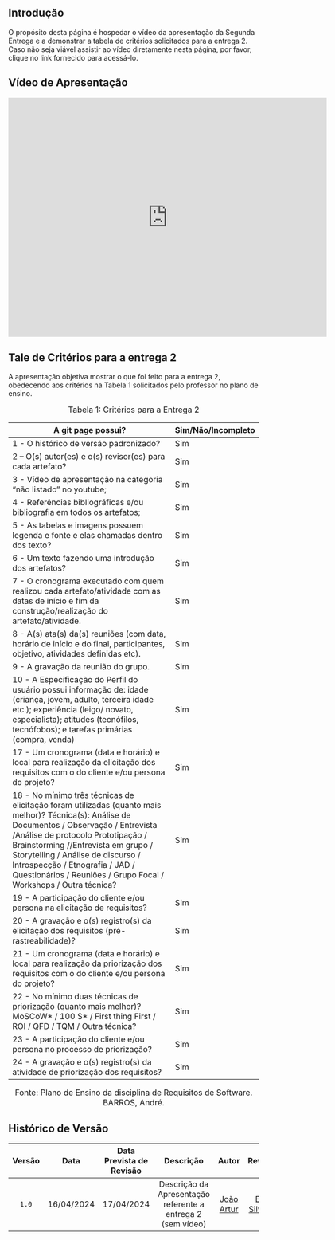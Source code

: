 ## Introdução

O propósito desta página é hospedar o vídeo da apresentação da Segunda Entrega e a demonstrar a tabela de critérios solicitados para a entrega 2. Caso não seja viável assistir ao vídeo diretamente nesta página, por favor, clique no link fornecido para acessá-lo.

## Vídeo de Apresentação

<iframe width="640" height="480" src="https://www.youtube.com/embed/Pc3TQlD6xAM" frameborder="0" allow="autoplay; encrypted-media" allowfullscreen></iframe>


## Tale de Critérios para a entrega 2

A apresentação objetiva mostrar o que foi feito para a entrega 2, obedecendo aos critérios na Tabela 1 solicitados pelo professor no plano de ensino.

<font size="3"><p style="text-align: center">Tabela 1: Critérios para a Entrega 2</p></font>

A git page possui?  | Sim/Não/Incompleto
--------- | ------
1 - O histórico de versão padronizado? | Sim|
2 – O(s) autor(es) e o(s) revisor(es) para cada artefato? | Sim|
3 - Vídeo de apresentação na categoria “não listado” no youtube; | Sim
4 - Referências bibliográficas e/ou bibliografia em todos os artefatos; | Sim|
5 - As tabelas e imagens possuem legenda e fonte e elas chamadas dentro dos texto? | Sim|
6 - Um texto fazendo uma introdução dos artefatos? | Sim|
7 - O cronograma executado com quem realizou cada artefato/atividade com as datas de início e fim da construção/realização do artefato/atividade. | Sim|
8 - A(s) ata(s) da(s) reuniões (com data, horário de início e do final, participantes, objetivo, atividades definidas etc). | Sim|
9 - A gravação da reunião do grupo. | Sim|
10 - A Especificação do Perfil do usuário possui informação de: idade (criança, jovem, adulto, terceira idade etc.); experiência (leigo/ novato, especialista); atitudes (tecnófilos, tecnófobos); e tarefas primárias (compra, venda) | Sim|
17 - Um cronograma (data e horário) e local para realização da elicitação dos requisitos com o do cliente e/ou persona do projeto? | Sim|
18 - No mínimo três técnicas de elicitação foram utilizadas (quanto mais melhor)? Técnica(s): Análise de Documentos / Observação / Entrevista /Análise de protocolo Prototipação / Brainstorming //Entrevista em grupo / Storytelling / Análise de discurso / Introspecção / Etnografia / JAD / Questionários / Reuniões / Grupo Focal / Workshops / Outra técnica? | Sim|
19 - A participação do cliente e/ou persona na elicitação de requisitos? | Sim|
20 - A gravação e o(s) registro(s) da elicitação dos requisitos (pré-rastreabilidade)? | Sim|
21 - Um cronograma (data e horário) e local para realização da priorização dos requisitos com o do cliente e/ou persona do projeto? | Sim|
22 - No mínimo duas técnicas de priorização (quanto mais melhor)? MoSCoW* / 100 $* / First thing First / ROI / QFD / TQM / Outra técnica?| Sim|
23 - A participação do cliente e/ou persona no processo de priorização? | Sim|
24 - A gravação e o(s) registro(s) da atividade de priorização dos requisitos? | Sim|

<font size="3"><p style="text-align: center">Fonte: Plano de Ensino da disciplina de Requisitos de Software. BARROS, André.</p></font>

## <a>Histórico de Versão</a>
|Versão|Data|Data Prevista de Revisão|Descrição|Autor|Revisor|
| :------: | :----------: |:-----------: | :-----------: | :---------: |:---------: |
|`1.0`|16/04/2024|17/04/2024| Descrição da Apresentação referente a entrega 2 (sem vídeo) | [João Artur](https://github.com/joao-artl)|[Eric Silveira](https://github.com/ericbky)|